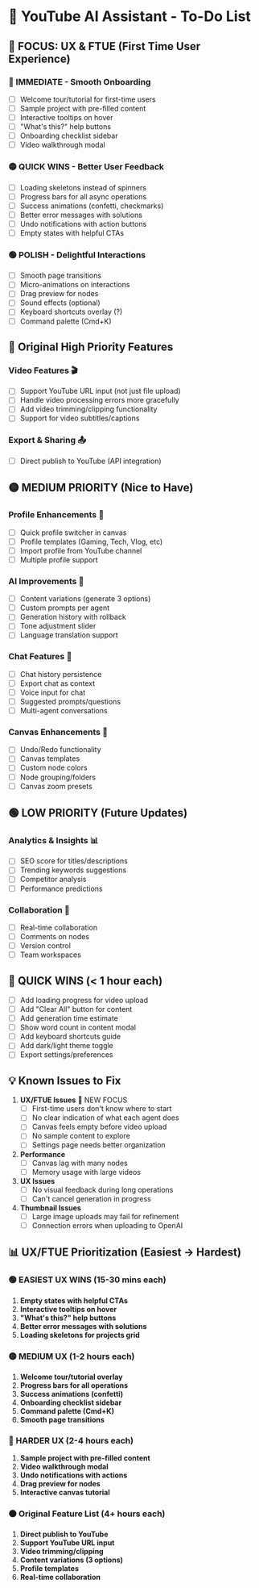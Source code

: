 # 📝 YouTube AI Assistant - To-Do List

## 🎯 FOCUS: UX & FTUE (First Time User Experience)

### 🔴 IMMEDIATE - Smooth Onboarding
- [ ] Welcome tour/tutorial for first-time users
- [ ] Sample project with pre-filled content
- [ ] Interactive tooltips on hover
- [ ] "What's this?" help buttons
- [ ] Onboarding checklist sidebar
- [ ] Video walkthrough modal

### 🟡 QUICK WINS - Better User Feedback
- [ ] Loading skeletons instead of spinners
- [ ] Progress bars for all async operations
- [ ] Success animations (confetti, checkmarks)
- [ ] Better error messages with solutions
- [ ] Undo notifications with action buttons
- [ ] Empty states with helpful CTAs

### 🟢 POLISH - Delightful Interactions
- [ ] Smooth page transitions
- [ ] Micro-animations on interactions
- [ ] Drag preview for nodes
- [ ] Sound effects (optional)
- [ ] Keyboard shortcuts overlay (?)
- [ ] Command palette (Cmd+K)

## 🚀 Original High Priority Features

### Video Features 🎬
- [ ] Support YouTube URL input (not just file upload)
- [ ] Handle video processing errors more gracefully
- [ ] Add video trimming/clipping functionality
- [ ] Support for video subtitles/captions

### Export & Sharing 📤
- [ ] Direct publish to YouTube (API integration)

## 🟡 MEDIUM PRIORITY (Nice to Have)

### Profile Enhancements 👤
- [ ] Quick profile switcher in canvas
- [ ] Profile templates (Gaming, Tech, Vlog, etc)
- [ ] Import profile from YouTube channel
- [ ] Multiple profile support

### AI Improvements 🤖
- [ ] Content variations (generate 3 options)
- [ ] Custom prompts per agent
- [ ] Generation history with rollback
- [ ] Tone adjustment slider
- [ ] Language translation support

### Chat Features 💬
- [ ] Chat history persistence
- [ ] Export chat as context
- [ ] Voice input for chat
- [ ] Suggested prompts/questions
- [ ] Multi-agent conversations

### Canvas Enhancements 🎨
- [ ] Undo/Redo functionality
- [ ] Canvas templates
- [ ] Custom node colors
- [ ] Node grouping/folders
- [ ] Canvas zoom presets

## 🟢 LOW PRIORITY (Future Updates)

### Analytics & Insights 📊
- [ ] SEO score for titles/descriptions
- [ ] Trending keywords suggestions
- [ ] Competitor analysis
- [ ] Performance predictions

### Collaboration 👥
- [ ] Real-time collaboration
- [ ] Comments on nodes
- [ ] Version control
- [ ] Team workspaces

## 🎯 QUICK WINS (< 1 hour each)

- [ ] Add loading progress for video upload
- [ ] Add "Clear All" button for content
- [ ] Add generation time estimate
- [ ] Show word count in content modal
- [ ] Add keyboard shortcuts guide
- [ ] Add dark/light theme toggle
- [ ] Export settings/preferences

## 💡 Known Issues to Fix

1. **UX/FTUE Issues** 🎯 NEW FOCUS
   - [ ] First-time users don't know where to start
   - [ ] No clear indication of what each agent does
   - [ ] Canvas feels empty before video upload
   - [ ] No sample content to explore
   - [ ] Settings page needs better organization

2. **Performance**
   - [ ] Canvas lag with many nodes
   - [ ] Memory usage with large videos

3. **UX Issues**
   - [ ] No visual feedback during long operations
   - [ ] Can't cancel generation in progress

4. **Thumbnail Issues**
   - [ ] Large image uploads may fail for refinement
   - [ ] Connection errors when uploading to OpenAI

## 📊 UX/FTUE Prioritization (Easiest → Hardest)

### 🟢 EASIEST UX WINS (15-30 mins each)
1. **Empty states with helpful CTAs**
2. **Interactive tooltips on hover**
3. **"What's this?" help buttons**
4. **Better error messages with solutions**
5. **Loading skeletons for projects grid**

### 🟡 MEDIUM UX (1-2 hours each)
1. **Welcome tour/tutorial overlay**
2. **Progress bars for all operations**
3. **Success animations (confetti)**
4. **Onboarding checklist sidebar**
5. **Command palette (Cmd+K)**
6. **Smooth page transitions**

### 🔴 HARDER UX (2-4 hours each)
1. **Sample project with pre-filled content**
2. **Video walkthrough modal**
3. **Undo notifications with actions**
4. **Drag preview for nodes**
5. **Interactive canvas tutorial**

### ⚫ Original Feature List (4+ hours each)
1. **Direct publish to YouTube**
2. **Support YouTube URL input**
3. **Video trimming/clipping**
4. **Content variations (3 options)**
5. **Profile templates**
6. **Real-time collaboration**